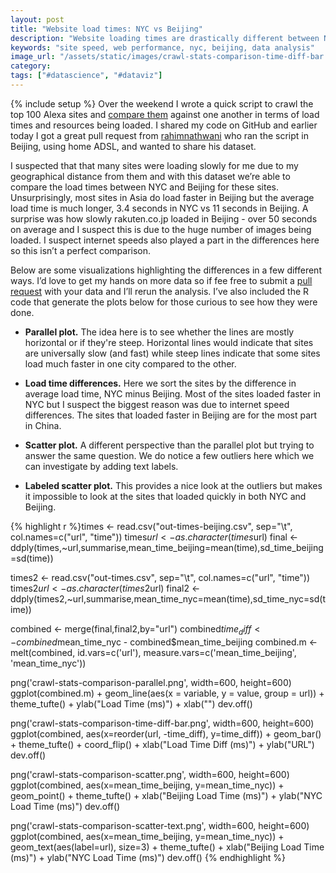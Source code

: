 ```yaml
---
layout: post
title: "Website load times: NYC vs Beijing"
description: "Website loading times are drastically different between NYC and Beijing - as expected the sites in China load faster in Beijing but slower in NY and vice versa."
keywords: "site speed, web performance, nyc, beijing, data analysis"
image_url: "/assets/static/images/crawl-stats-comparison-time-diff-bar.png"
category:
tags: ["#datascience", "#dataviz"]
---
```

{% include setup %}
Over the weekend I wrote a quick script to crawl the top 100 Alexa sites and <a href="http://dangoldin.com/2014/03/09/examining-the-requests-made-by-the-top-100-sites/">compare them</a> against one another in terms of load times and resources being loaded. I shared my code on GitHub and earlier today I got a great pull request from <a href="https://github.com/rahimnathwani" target="_blank">rahimnathwani</a> who ran the script in Beijing, using home ADSL, and wanted to share his dataset.

I suspected that that many sites were loading slowly for me due to my geographical distance from them and with this dataset we’re able to compare the load times between NYC and Beijing for these sites. Unsurprisingly, most sites in Asia do load faster in Beijing but the average load time is much longer, 3.4 seconds in NYC vs 11 seconds in Beijing. A surprise was how slowly rakuten.co.jp loaded in Beijing - over 50 seconds on average and I suspect this is due to the huge number of images being loaded. I suspect internet speeds also played a part in the differences here so this isn’t a perfect comparison.

Below are some visualizations highlighting the differences in a few different ways. I’d love to get my hands on more data so if fee free to submit a <a href="https://github.com/dangoldin/site-analysis" target="_blank">pull request</a> with your data and I’ll rerun the analysis. I’ve also included the R code that generate the plots below for those curious to see how they were done.

<ul class="thumbnails">
  <li>
    <div class="thumbnail">
      <a href="{{ IMG_PATH }}crawl-stats-comparison-parallel.png">
        <amp-img src="{{ IMG_PATH }}crawl-stats-comparison-parallel.png" alt="Load times parallel plot" width="600" height="800" layout="responsive"></amp-img>
      </a>
      <p>
        <strong>Parallel plot.</strong> The idea here is to see whether the lines are mostly horizontal or if they're steep. Horizontal lines would indicate that sites are universally slow (and fast) while steep lines indicate that some sites load much faster in one city compared to the other.
      </p>
    </div>
  </li>

  <li>
    <div class="thumbnail">
      <a href="{{ IMG_PATH }}crawl-stats-comparison-time-diff-bar.png">
        <amp-img src="{{ IMG_PATH }}crawl-stats-comparison-time-diff-bar.png" alt="Load time differeneces parallel plot" width="600" height="1200" layout="responsive"></amp-img>
      </a>
      <p>
        <strong>Load time differences.</strong> Here we sort the sites by the difference in average load time, NYC minus Beijing. Most of the sites loaded faster in NYC but I suspect the biggest reason was due to internet speed differences. The sites that loaded faster in Beijing are for the most part in China.
      </p>
    </div>
  </li>

  <li>
    <div class="thumbnail">
      <a href="{{ IMG_PATH }}crawl-stats-comparison-scatter.png">
        <amp-img src="{{ IMG_PATH }}crawl-stats-comparison-scatter.png" alt="Load times scatter" width="600" height="600" layout="responsive"></amp-img>
      </a>
      <p>
        <strong>Scatter plot.</strong> A different perspective than the parallel plot but trying to answer the same question. We do notice a few outliers here which we can investigate by adding text labels.
      </p>
    </div>
  </li>

  <li>
    <div class="thumbnail">
      <a href="{{ IMG_PATH }}crawl-stats-comparison-scatter-text.png">
        <amp-img src="{{ IMG_PATH }}crawl-stats-comparison-scatter-text.png" alt="Load times scatter with text" width="600" height="600" layout="responsive"></amp-img>
      </a>
      <p>
        <strong>Labeled scatter plot.</strong> This provides a nice look at the outliers but makes it impossible to look at the sites that loaded quickly in both NYC and Beijing.
      </p>
    </div>
  </li>
</ul>

{% highlight r %}times <- read.csv("out-times-beijing.csv", sep="\t", col.names=c("url", "time"))
times$url <- as.character(times$url)
final <- ddply(times,~url,summarise,mean_time_beijing=mean(time),sd_time_beijing=sd(time))

times2 <- read.csv("out-times.csv", sep="\t", col.names=c("url", "time"))
times2$url <- as.character(times2$url)
final2 <- ddply(times2,~url,summarise,mean_time_nyc=mean(time),sd_time_nyc=sd(time))

combined <- merge(final,final2,by="url")
combined$time_diff <- combined$mean_time_nyc - combined$mean_time_beijing
combined.m <- melt(combined, id.vars=c('url'), measure.vars=c('mean_time_beijing', 'mean_time_nyc'))

png('crawl-stats-comparison-parallel.png', width=600, height=600)
ggplot(combined.m) +
  geom_line(aes(x = variable, y = value, group = url)) +
  theme_tufte() +
  ylab("Load Time (ms)") + xlab("")
dev.off()

png('crawl-stats-comparison-time-diff-bar.png', width=600, height=600)
ggplot(combined, aes(x=reorder(url, -time_diff), y=time_diff)) +
  geom_bar() +
  theme_tufte() +
  coord_flip() +
  xlab("Load Time Diff (ms)") +
  ylab("URL")
dev.off()

png('crawl-stats-comparison-scatter.png', width=600, height=600)
ggplot(combined, aes(x=mean_time_beijing, y=mean_time_nyc)) +
  geom_point() +
  theme_tufte() +
  xlab("Beijing Load Time (ms)") +
  ylab("NYC Load Time (ms)")
dev.off()

png('crawl-stats-comparison-scatter-text.png', width=600, height=600)
ggplot(combined, aes(x=mean_time_beijing, y=mean_time_nyc)) +
  geom_text(aes(label=url), size=3) +
  theme_tufte() +
  xlab("Beijing Load Time (ms)") +
  ylab("NYC Load Time (ms)")
dev.off()
{% endhighlight %}